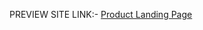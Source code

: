 PREVIEW SITE LINK:-
[Product Landing Page](https://htmlpreview.github.io/?https://raw.githubusercontent.com/kudos2Shef/Responsive-Web-Design/main/Certification_project4/index.html)
